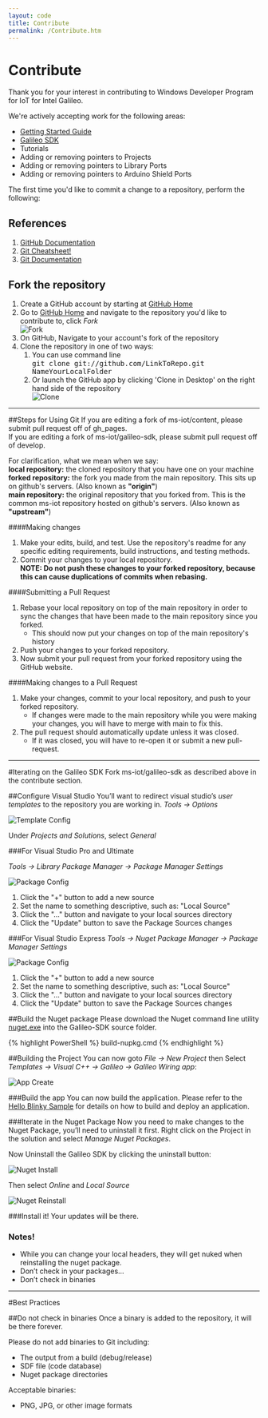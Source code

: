 ```yaml
---
layout: code
title: Contribute
permalink: /Contribute.htm
---
```


# Contribute
Thank you for your interest in contributing to Windows Developer Program for IoT for Intel Galileo.

We're actively accepting work for the following areas:

* <a href="https://github.com/ms-iot/content" target="_blank">Getting Started Guide</a>
* <a href="https://github.com/ms-iot/galileo-sdk" target="_blank">Galileo SDK</a>
* Tutorials
* Adding or removing pointers to Projects
* Adding or removing pointers to Library Ports
* Adding or removing pointers to Arduino Shield Ports

The first time you'd like to commit a change to a repository, perform the following:

## References
1. <a href="https://help.github.com/" title="GitHub documentation" target="_blank">GitHub Documentation</a>
1. <a href="https://github.com/github/training-materials/blob/master/downloads/github-git-cheat-sheet.pdf?raw=true" title="Git Cheatsheet!">Git Cheatsheet!</a>
1. <a href="http://www.git-scm.com/book/en/" title="Git Documentation">Git Documentation</a>

## Fork the repository
1. Create a GitHub account by starting at <a href="https://github.com/" target="_blank">GitHub Home</a>
1. Go to <a href="https://github.com/" target="_blank">GitHub Home</a> and navigate to the repository you'd like to contribute to, click *Fork*  
  ![Fork](images/GitHubFork.png)
1. On GitHub, Navigate to your account's fork of the repository
1. Clone the repository in one of two ways:
    1. You can use command line <br/>
    <kbd>git clone git://github.com/LinkToRepo.git NameYourLocalFolder</kbd>
    1. Or launch the GitHub app by clicking 'Clone in Desktop' on the right hand side of the repository  
    ![Clone](images/GitHubClone.png)   

___

##Steps for Using Git
If you are editing a fork of ms-iot/content, please submit pull request off of gh_pages.<br/>
If you are editing a fork of ms-iot/galileo-sdk, please submit pull request off of develop.

For clarification, what we mean when we say:<br/>
**local repository:** the cloned repository that you have one on your machine<br/>
**forked repository:** the fork you made from the main repository. This sits up on github's servers. (Also known as <b>"origin"</b>)<br/>
**main repository:** the original repository that you forked from. This is the common ms-iot repository hosted on github's servers. (Also known as <b>"upstream"</b>)<br/>

####Making changes
1. Make your edits, build, and test. Use the repository's readme for any specific editing requirements, build instructions, and testing methods.
1. Commit your changes to your local repository. <br/> <b>NOTE: Do not push these changes to your forked repository, because this can cause duplications of commits when rebasing.</b>


####Submitting a Pull Request
1. Rebase your local repository on top of the main repository in order to sync the changes that have been made to the main repository since you forked.
    * This should now put your changes on top of the main repository's history
1. Push your changes to your forked repository.
1. Now submit your pull request from your forked repository using the GitHub website.

####Making changes to a Pull Request
1. Make your changes, commit to your local repository, and push to your forked repository.
    * If changes were made to the main repository while you were making your changes, you will have to merge with main to fix this.
1. The pull request should automatically update unless it was closed.
    * If it was closed, you will have to re-open it or submit a new pull-request.

___

#Iterating on the Galileo SDK
Fork  ms-iot/galileo-sdk as described above in the contribute section.

##Configure Visual Studio
You’ll want to redirect visual studio’s *user templates* to the repository you are working in.
*Tools -> Options*

![Template Config](images/Nuget_TemplateConfig.png)

Under *Projects and Solutions*, select *General*

###For Visual Studio Pro and Ultimate

*Tools -> Library Package Manager -> Package Manager Settings*

![Package Config](images/Nuget_PackageSourceConfig_VSU2013.png)
<br/>

1. Click the "+" button to add a new source
1. Set the name to something descriptive, such as: "Local Source"
1. Click the "..." button and navigate to your local sources directory
1. Click the "Update" button to save the Package Sources changes

###For Visual Studio Express
*Tools -> Nuget Package Manager -> Package Manager Settings*

![Package Config](images/Nuget_PackageSourceConfig_VSE2013.png)
<br/>

1. Click the "+" button to add a new source
1. Set the name to something descriptive, such as: "Local Source"
1. Click the "..." button and navigate to your local sources directory
1. Click the "Update" button to save the Package Sources changes

##Build the Nuget package
Please download the Nuget command line utility [nuget.exe](http://nuget.org/nuget.exe) into the Galileo-SDK source folder.

{% highlight PowerShell %}
build-nupkg.cmd
{% endhighlight %}

##Building the Project
You can now goto *File -> New Project* then Select *Templates -> Visual C++ -> Galileo -> Galileo Wiring app*:

![App Create](images/Nuget_AppCreate.png)

###Build the app
You can now build the application. Please refer to the [Hello Blinky Sample](HelloBlinky.htm) for details on how to build and deploy an application.

###Iterate in the Nuget Package
Now you need to make changes to the Nuget Package, you’ll need to uninstall it first. Right click on the Project in the solution and select *Manage Nuget Packages*.

Now Uninstall the Galileo SDK by clicking the uninstall button:

![Nuget Install](images/Nuget_Install.png)

Then select *Online* and *Local Source*

![Nuget Reinstall](images/Nuget_Reinstall.png)

###Install it!
Your updates will be there.


### Notes!
* While you can change your local headers, they will get nuked when reinstalling the nuget package.
* Don’t check in your packages...
* Don’t check in binaries

___

#Best Practices

##Do not check in binaries
Once a binary is added to the repository, it will be there forever.

Please do not add binaries to Git including:
* The output from a build (debug/release)
* SDF file (code database)
* Nuget package directories

Acceptable binaries:
* PNG, JPG, or other image formats



